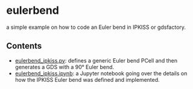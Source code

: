 # eulerbend

a simple example on how to code an Euler bend in IPKISS or gdsfactory.

## Contents

- [eulerbend_ipkiss.py](eulerbend_ipkiss.py): defines a generic Euler
  bend PCell and then generates a GDS with a 90° Euler bend.
- [eulerbend_ipkiss.ipynb](eulerbend_ipkiss.ipynb): a Jupyter notebook
  going over the details on how the IPKISS Euler bend was defined and
  implemented.

